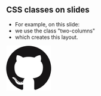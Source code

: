 <!-- .slide: class="two-columns" -->
## CSS classes on slides

* For example, on this slide:
 * we use the class "two-columns"
 * which creates this layout.

![Sample Image](images/01_First_Deck/_images/sample.png)
